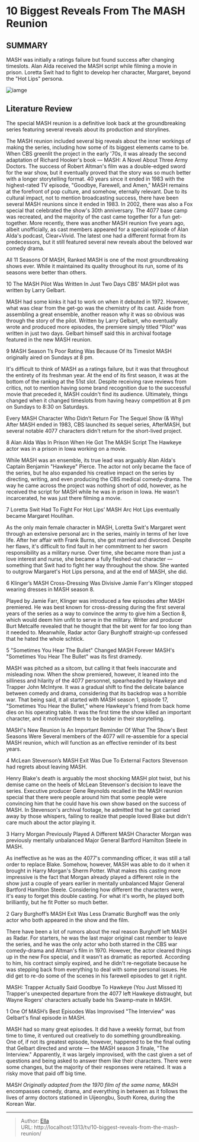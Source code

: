 # 10 Biggest Reveals From The MASH Reunion


## SUMMARY 


 MASH was initially a ratings failure but found success after changing timeslots. 
 Alan Alda received the MASH script while filming a movie in prison. 
 Loretta Swit had to fight to develop her character, Margaret, beyond the &#34;Hot Lips&#34; persona. 

![iamge](https://static1.srcdn.com/wordpress/wp-content/uploads/wm/2024/01/mash-reunion-biggest-reveals.jpg)

## Literature Review
The special MASH reunion is a definitive look back at the groundbreaking series featuring several reveals about its production and storylines.




The MASH reunion included several big reveals about the inner workings of making the series, including how some of its biggest elements came to be. When CBS greenlit the project in the early &#39;70s, it was already the second adaptation of Richard Hooker&#39;s book — MASH: A Novel About Three Army Doctors. The success of Robert Altman&#39;s film was a double-edged sword for the war show, but it eventually proved that the story was so much better with a longer storytelling format. 40 years since it ended in 1983 with the highest-rated TV episode, &#34;Goodbye, Farewell, and Amen,&#34; MASH remains at the forefront of pop culture, and somehow, eternally relevant. 
Due to its cultural impact, not to mention broadcasting success, there have been several MASH reunions since it ended in 1983. In 2002, there was also a Fox special that celebrated the show&#39;s 30th anniversary. The 4077 base camp was recreated, and the majority of the cast came together for a fun get-together. More recently, there was another MASH reunion five years ago, albeit unofficially, as cast members appeared for a special episode of Alan Alda&#39;s podcast, Clear&#43;Vivid. The latest one had a different format from its predecessors, but it still featured several new reveals about the beloved war comedy drama.
            
 
 All 11 Seasons Of MASH, Ranked 
MASH is one of the most groundbreaking shows ever. While it maintained its quality throughout its run, some of its seasons were better than others.













 








 10  The MASH Pilot Was Written In Just Two Days 
CBS&#39; MASH pilot was written by Larry Gelbart.
        

MASH had some kinks it had to work on when it debuted in 1972. However, what was clear from the get-go was the chemistry of its cast. Aside from assembling a great ensemble, another reason why it was so obvious was through the story of the pilot. Written by Larry Gelbart, who eventually wrote and produced more episodes, the premiere simply titled &#34;Pilot&#34; was written in just two days. Gelbart himself said this in archival footage featured in the new MASH reunion.





 9  MASH Season 1’s Poor Rating Was Because Of Its Timeslot 
MASH originally aired on Sundays at 8 pm.


 







It&#39;s difficult to think of MASH as a ratings failure, but it was that throughout the entirety of its freshman year. At the end of its first season, it was at the bottom of the ranking at the 51st slot. Despite receiving rave reviews from critics, not to mention having some brand recognition due to the successful movie that preceded it, MASH couldn&#39;t find its audience. Ultimately, things changed when it changed timeslots from having heavy competition at 8 pm on Sundays to 8:30 on Saturdays.
            
 
 Every MASH Character Who Didn’t Return For The Sequel Show (&amp; Why) 
After MASH ended in 1983, CBS launched its sequel series, AfterMASH, but several notable 4077 characters didn&#39;t return for the short-lived project.









 8  Alan Alda Was In Prison When He Got The MASH Script 
The Hawkeye actor was in a prison in Iowa working on a movie.
        

While MASH was an ensemble, its true lead was arguably Alan Alda&#39;s Captain Benjamin &#34;Hawkeye&#34; Pierce. The actor not only became the face of the series, but he also expanded his creative impact on the series by directing, writing, and even producing the CBS medical comedy-drama. The way he came across the project was nothing short of odd, however, as he received the script for MASH while he was in prison in Iowa. He wasn&#39;t incarcerated, he was just there filming a movie.





 7  Loretta Swit Had To Fight For Hot Lips’ MASH Arc 
Hot Lips eventually became Margaret Houlihan.
        

As the only main female character in MASH, Loretta Swit&#39;s Margaret went through an extensive personal arc in the series, mainly in terms of her love life. After her affair with Frank Burns, she got married and divorced. Despite her flaws, it&#39;s difficult to find fault in her commitment to her sworn responsibility as a military nurse. Over time, she became more than just a love interest and nurse, she became a fully fleshed-out character — something that Swit had to fight her way throughout the show. She wanted to outgrow Margaret&#39;s Hot Lips persona, and at the end of MASH, she did.





 6  Klinger’s MASH Cross-Dressing Was Divisive 
Jamie Farr&#39;s Klinger stopped wearing dresses in MASH season 8.
        

Played by Jamie Farr, Klinger was introduced a few episodes after MASH premiered. He was best known for cross-dressing during the first several years of the series as a way to convince the army to give him a Section 8, which would deem him unfit to serve in the military. Writer and producer Burt Metcalfe revealed that he thought that the bit went for far too long than it needed to. Meanwhile, Radar actor Gary Burghoff straight-up confessed that he hated the whole schtick.





 5  &#34;Sometimes You Hear The Bullet&#34; Changed MASH Forever 
MASH&#39;s &#34;Sometimes You Hear The Bullet&#34; was its first dramedy.
        

MASH was pitched as a sitcom, but calling it that feels inaccurate and misleading now. When the show premiered, however, it leaned into the silliness and hilarity of the 4077 personnel, spearheaded by Hawkeye and Trapper John McIntyre. It was a gradual shift to find the delicate balance between comedy and drama, considering that its backdrop was a horrible war. That being said, it all started with MASH season 1, episode 17, &#34;Sometimes You Hear the Bullet,&#34; where Hawkeye&#39;s friend from back home dies on his operating table. It was the first time the show killed an important character, and it motivated them to be bolder in their storytelling.
            
 
 MASH&#39;s New Reunion Is An Important Reminder Of What The Show&#39;s Best Seasons Were 
Several members of the 4077 will re-assemble for a special MASH reunion, which will function as an effective reminder of its best years. 









 4  McLean Stevenson’s MASH Exit Was Due To External Factors 
Stevenson had regrets about leaving MASH.


 







Henry Blake&#39;s death is arguably the most shocking MASH plot twist, but his demise came on the heels of McLean Stevenson&#39;s decision to leave the series. Executive producer Gene Reynolds recalled in the MASH reunion special that there were people around him that some people were convincing him that he could have his own show based on the success of MASH. In Stevenson&#39;s archival footage, he admitted that he got carried away by those whispers, failing to realize that people loved Blake but didn&#39;t care much about the actor playing it.





 3  Harry Morgan Previously Played A Different MASH Character 
Morgan was previously mentally unbalanced Major General Bartford Hamilton Steele in MASH.
        

As ineffective as he was as the 4077&#39;s commanding officer, it was still a tall order to replace Blake. Somehow, however, MASH was able to do it when it brought in Harry Morgan&#39;s Sherm Potter. What makes this casting more impressive is the fact that Morgan already played a different role in the show just a couple of years earlier in mentally unbalanced Major General Bartford Hamilton Steele. Considering how different the characters were, it&#39;s easy to forget this double casting. For what it&#39;s worth, he played both brilliantly, but he fit Potter so much better.





 2  Gary Burghoff’s MASH Exit Was Less Dramatic 
Burghoff was the only actor who both appeared in the show and the film.


 







There have been a lot of rumors about the real reason Burghoff left MASH as Radar. For starters, he was the last major original cast member to leave the series, and he was the only actor who both starred in the CBS war comedy-drama and Altman&#39;s film in 1970. However, the actor cleared things up in the new Fox special, and it wasn&#39;t as dramatic as reported. According to him, his contract simply expired, and he didn&#39;t re-negotiate because he was stepping back from everything to deal with some personal issues. He did get to re-do some of the scenes in his farewell episodes to get it right.
            
 
 MASH: Trapper Actually Said Goodbye To Hawkeye (You Just Missed It) 
Trapper&#39;s unexpected departure from the 4077 left Hawkeye distraught, but Wayne Rogers&#39; characters actually bade his Swamp-mate in MASH. 









 1  One Of MASH’s Best Episodes Was Improvised 
&#34;The Interview&#34; was Gelbart&#39;s final episode in MASH.
        

MASH had so many great episodes. It did have a weekly format, but from time to time, it ventured out creatively to do something groundbreaking. One of, if not its greatest episode, however, happened to be the final outing that Gelbart directed and wrote — the MASH season 3 finale, &#34;The Interview.&#34; Apparently, it was largely improvised, with the cast given a set of questions and being asked to answer them like their characters. There were some changes, but the majority of their responses were retained. It was a risky move that paid off big time.
        


 M*A*S*H 
Originally adapted from the 1970 film of the same name, M*A*S*H encompasses comedy, drama, and everything in between as it follows the lives of army doctors stationed in Uijeongbu, South Korea, during the Korean War.


---

> Author: [Ella](https://instagram.hk.cn/)  
> URL: http://localhost:1313/tv/10-biggest-reveals-from-the-mash-reunion/  

